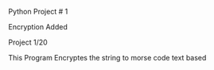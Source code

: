 Python Project # 1

Encryption Added 

Project 1/20

This Program Encryptes the string to morse code text based
